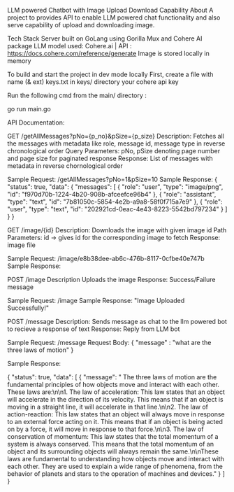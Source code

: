 LLM powered Chatbot with Image Upload Download Capability
About
A project to provides API to enable LLM powered chat functionality and also serve capability of upload and downloading image.

Tech Stack
Server built on GoLang using Gorilla Mux and Cohere AI package
LLM model used: Cohere.ai | API : https://docs.cohere.com/reference/generate
Image is stored locally in memory


To build and start the project in dev mode locally
First, create a file with name (& ext) keys.txt  in keys/ directory your cohere api key 

Run the following cmd from the main/ directory :

go run main.go


API Documentation:

GET                 /getAllMessages?pNo={p_no}&pSize={p_size}
Description:        Fetches all the messages with metadata like role, message id, message type in reverse chronological order
Query Parameters:   pNo, pSize denoting page number and page size for paginated response
Response:           List of messages with metadata in reverse chornological order

Sample Request:     /getAllMessages?pNo=1&pSize=10
Sample Response:
{
    "status": true,
    "data": {
        "messages": [
            {
                "role": "user",
                "type": "image/png",
                "id": "f970d70b-1224-4b20-908b-afceefce96b4"
            },
            {   "role": "assistant",
                "type": "text",
                "id": "7b81050c-5854-4e2b-a9a8-58f0f715a7e9"
            },
            {
                "role": "user",
                "type": "text",
                "id": "202921cd-0eac-4e43-8223-5542bd797234"
            }
        ]
    }
}

GET                 /image/{id}
Description:        Downloads the image with given image id 
Path Parameters:    id -> gives id for the corresponding image to fetch
Response:           image file

Sample Request:     /image/e8b38dee-ab6c-476b-8117-0cfbe40e747b
Sample Response:    


POST                /image
Description         Uploads the image 
Response:           Success/Failure message

Sample Request:     /image
Sample Response:    "Image Uploaded Successfully!"


POST                /message
Description:        Sends message as chat to the llm powered bot to recieve a response of text
Response:           Reply from LLM bot

Sample Request:     /message
Request Body:
{
    "message" : "what are the three laws of motion"
}

Sample Response:

{
    "status": true,
    "data": [
        {
            "message": " The three laws of motion are the fundamental principles of how objects move and interact with each other. These laws are:\n\n1. The law of acceleration: This law states that an object will accelerate in the direction of its velocity. This means that if an object is moving in a straight line, it will accelerate in that line.\n\n2. The law of action-reaction: This law states that an object will always move in response to an external force acting on it. This means that if an object is being acted on by a force, it will move in response to that force.\n\n3. The law of conservation of momentum: This law states that the total momentum of a system is always conserved. This means that the total momentum of an object and its surrounding objects will always remain the same.\n\nThese laws are fundamental to understanding how objects move and interact with each other. They are used to explain a wide range of phenomena, from the behavior of planets and stars to the operation of machines and devices."
        }
    ]
}